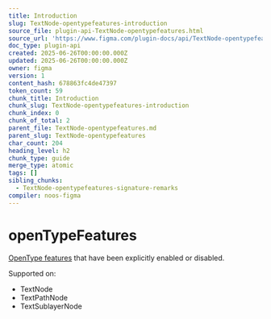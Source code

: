 ```yaml
---
title: Introduction
slug: TextNode-opentypefeatures-introduction
source_file: plugin-api-TextNode-opentypefeatures.html
source_url: 'https://www.figma.com/plugin-docs/api/TextNode-opentypefeatures/'
doc_type: plugin-api
created: 2025-06-26T00:00:00.000Z
updated: 2025-06-26T00:00:00.000Z
owner: figma
version: 1
content_hash: 678863fc4de47397
token_count: 59
chunk_title: Introduction
chunk_slug: TextNode-opentypefeatures-introduction
chunk_index: 0
chunk_of_total: 2
parent_file: TextNode-opentypefeatures.md
parent_slug: TextNode-opentypefeatures
char_count: 204
heading_level: h2
chunk_type: guide
merge_type: atomic
tags: []
sibling_chunks:
  - TextNode-opentypefeatures-signature-remarks
compiler: noos-figma
---
```


# openTypeFeatures

[OpenType features](https://help.figma.com/hc/en-us/articles/4913951097367) that have been explicitly enabled or disabled.

 Supported on:

- TextNode
- TextPathNode
- TextSublayerNode

